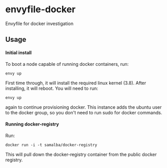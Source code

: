envyfile-docker
===============

Envyfile for docker investigation

## Usage

#### Initial install

To boot a node capable of running docker containers, run:

    envy up

First time through, it will install the required linux kernel (3.8).  After installing, it will reboot.  You will need to run:

    envy up

again to continue provisioning docker.  This instance adds the ubuntu user to the docker group, so you don't need to run sudo for docker commands.

#### Running docker-registry

Run:

    docker run -i -t samalba/docker-registry

This will pull down the docker-registry container from the public docker registry.